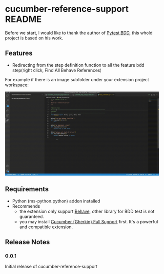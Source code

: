 # cucumber-reference-support README

Before we start, I would like to thank the author of [Pytest BDD](https://gitlab.com/vtenentes/pytest-bdd), this whold project is based on his work.

## Features

- Redirecting from the step definition function to all the feature bdd step(right click, Find All Behave References)

For example if there is an image subfolder under your extension project workspace:

![example](images/example.gif)

## Requirements

- Python (ms-python.python) addon installed
- Recommends
    - the extension only support [Behave](https://behave.readthedocs.io/en/stable/), other library for BDD test is not guaranteed.
    - you may install [Cucumber (Gherkin) Full Support](https://marketplace.visualstudio.com/items?itemName=alexkrechik.cucumberautocomplete) first. It's a powerful and compatible extension.

## Release Notes

### 0.0.1

Initial release of cucumber-reference-support

